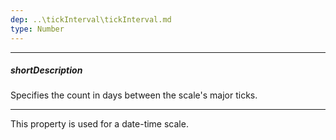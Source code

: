 ```yaml
---
dep: ..\tickInterval\tickInterval.md
type: Number
---
```

---
##### shortDescription
Specifies the count in days between the scale's major ticks.

---
This property is used for a date-time scale.